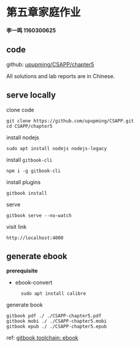 # 第五章家庭作业

**李一鸣	1160300625**

## code

github: [upupming/CSAPP/chapter5](https://github.com/upupming/CSAPP/tree/master/chapter5)

All solutions and lab reports are in Chinese.

## serve locally

clone code

	git clone https://github.com/upupming/CSAPP.git
	cd CSAPP/chapter5

install nodejs

	sudo apt install nodejs nodejs-legacy

install `gitbook-cli`

	npm i -g gitbook-cli

install plugins

	gitbook install

serve

	gitbook serve --no-watch

visit link

	http://localhost:4000

## generate ebook

**prerequisite**

- ebook-convert

		sudo apt install calibre

generate book

	gitbook pdf ./ ./CSAPP-chapter5.pdf
	gitbook mobi ./ ./CSAPP-chapter5.mobi
	gitbook epub ./ ./CSAPP-chapter5.epub


ref: [gitbook toolchain: ebook](https://toolchain.gitbook.com/ebook.html)


